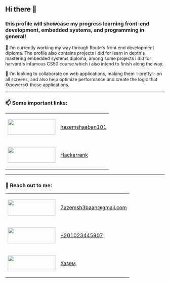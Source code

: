 ## Hi there 👋

### this profile will showcase my progress learning front-end development, embedded systems, and programming in general!

🌱 I’m currently working my way through Route's front end development diploma. The profile also contains projects i did for learn in depth's mastering embedded systems diploma, among some projects i did for harvard's infamous CS50 course which i also intend to finish along the way.

👯 I’m looking to collaborate on web applications, making them <span class="gold">✨pretty✨</span> on all screens, and also
help optimize performance and create the logic that <span class="gray">⚙️powers⚙️</span> those applications.

---

### 📫 Some important links:

<table>
<tr>
  <td>
    <p>
  <img src="https://img.shields.io/badge/linkedin-%230077B5.svg?style=for-the-badge&logo=linkedin&logoColor=white" width="150" height="50" />
    </p>
  </td>
  <td>
    <p>
    
  [hazemshaaban101 ](https://www.linkedin.com/in/hazemshaaban101/)
    </p>
  </td>
</tr>

<tr>
  <td> 
    <p>
    <img src="https://img.shields.io/badge/-Hackerrank-2EC866?style=for-the-badge&logo=HackerRank&logoColor=white" width="150" height="50" />
    </p>
  </td>
  <td>
  <p>

[Hackerrank](https://www.hackerrank.com/profile/7azemsh3baan)</p>

  </td>
</tr>
</table>

---

### 💬 Reach out to me:

<table>
<tr>
  <td>
  
<p>
<img src="https://img.shields.io/badge/Gmail-D14836?style=for-the-badge&logo=gmail&logoColor=white" width="150" height="50" />

</p>
</td>
  <td>
  
  <p>
  
  7azemsh3baan@gmail.com</p>
  </td>
</tr>
<tr>
  <td>
  
<p markdown-style="height: 100%; display: flex; justify-content: center; align-items: center; background-color: red;">

<img src="https://img.shields.io/badge/Phone%20number-0A7CBD?style=for-the-badge&color=%230A7CBD" width="150" height="50" />

</p> </td>

  <td>

<p>

[+201023445907](https://wa.me/+201023445907)</p>

  </td>
</tr>
<tr>
  <td>
  
<p>

<img src="https://img.shields.io/badge/Telegram-2CA5E0?style=for-the-badge&logo=telegram&logoColor=white" width="150" height="50" />
</p> </td>

  <td>

<p>

[Хазем](http://t.me/bichassboi69)</p>

  </td>
</tr>
</table>
